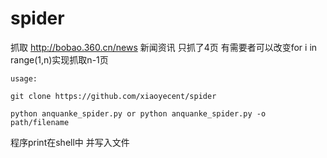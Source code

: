 # spider
抓取 http://bobao.360.cn/news 新闻资讯 只抓了4页 有需要者可以改变for i in range(1,n)实现抓取n-1页
```
usage:     

git clone https://github.com/xiaoyecent/spider

python anquanke_spider.py or python anquanke_spider.py -o path/filename
```

程序print在shell中  并写入文件
